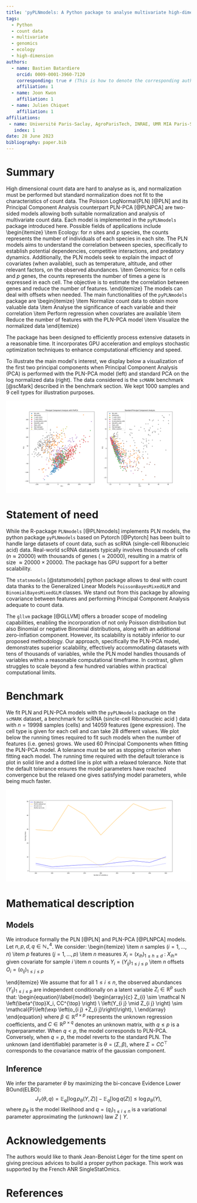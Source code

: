 ```yaml
---
title: 'pyPLNmodels: A Python package to analyse multivariate high-dimensional count data'
tags:
  - Python
  - count data
  - multivariate
  - genomics
  - ecology
  - high-dimension
authors:
  - name: Bastien Batardiere
    orcid: 0009-0001-3960-7120
    corresponding: true # (This is how to denote the corresponding author)
    affiliation: 1
  - name: Joon Kwon
    affiliation: 1
  - name: Julien Chiquet
    affiliation: 1
affiliations:
 - name: Université Paris-Saclay, AgroParisTech, INRAE, UMR MIA Paris-Saclay
   index: 1
date: 28 June 2023
bibliography: paper.bib
---
```


# Summary
High dimensional count data are hard to analyse as is, and normalization must
be performed but standard normalization does not fit to the characteristics of
count data. The Poisson LogNormal(PLN)  [@PLN] and its Principal Component Analysis counterpart PLN-PCA [@PLNPCA] are two-sided models allowing both suitable
normalization and analysis of multivariate count data. Each model is implemented in the `pyPLNmodels` package introduced here.
Possible fields of applications include
\begin{itemize}
\item Ecology: for $n$ sites and $p$ species, the counts represents the number of individuals of
  each species in each site. The PLN models aims to understand the correlation between
  species, specifically to establish potential dependencies, competitive
  interactions, and predatory dynamics. Additionally, the PLN models seek to
  explain the impact of covariates (when available), such as temperature, altitude, and other
  relevant factors, on the observed abundances.
\item Genomics: for $n$ cells and $p$ genes, the counts represents the number
  of times a gene is expressed in each cell. The objective is to estimate the
  correlation between genes and reduce the number of features.
\end{itemize}
The models can deal with offsets when needed. The main functionalities of the `pyPLNmodels` package are
\begin{itemize}
\item Normalize count data to obtain more valuable data
\item Analyse the significance of each variable and their correlation
\item Perform regression when covariates are available
\item Reduce the number of features with the PLN-PCA model
\item Visualize the normalized data
\end{itemize}

The package has been designed to efficiently process
extensive datasets in a reasonable time. It incorporates GPU
acceleration and employs stochastic optimization techniques to enhance
computational efficiency and speed.


To illustrate the main model's interest, we display below a visualization of the first two principal components when Principal
Component Analysis (PCA) is performed with the PLN-PCA model (left) and standard PCA on
the log normalized data (right).  The data considered is the `scMARK` benchmark [@scMark] described in the
benchmark section. We kept 1000 samples and 9 cell types for illustration purposes.


![PLN-PCA (left) and standard PCA on log normalized data (right).](plnpca_vs_pca.png)

# Statement of need
While the R-package `PLNmodels` [@PLNmodels] implements PLN models, the python package
`pyPLNmodels` based on Pytorch [@Pytorch] has been built to handle
large datasets of count data, such as scRNA (single-cell Ribonucleic acid)
data. Real-world scRNA datasets typically involves thousands of cells ($n \approx 20000$) with
thousands of genes ($\approx 20000$), resulting in a matrix of size $\approx
20000 \times 20000$. The package has GPU support for a better scalability.

The `statsmodels` [@statsmodels] python package allows to deal with count data
thanks to the Generalized Linear Models `PoissonBayesMixedGLM` and
`BinomialBayesMixedGLM` classes. We stand out from this package by allowing covariance
between features and performing Principal Component Analysis adequate to count data.

The `gllvm` package [@GLLVM] offers a broader scope of modeling
capabilities, enabling the incorporation of not
only Poisson distribution but also Binomial or negative Binomial distributions,
along with an additional zero-inflation component. However, its scalability is
notably inferior to our proposed methodology. Our approach, specifically
the PLN-PCA model, demonstrates superior scalability, effectively
accommodating datasets with tens of thousands of variables, while the PLN model
handles thousands of variables within a reasonable computational timeframe. In
contrast, gllvm struggles to scale beyond a few hundred variables within
practical computational limits.


# Benchmark
We fit PLN and PLN-PCA models with the `pyPLNmodels` package on the `scMARK` dataset, a benchmark
for scRNA (sincle-cell Ribnonucleic acid ) data with
$n=19998$ samples (cells) and 14059 features (gene expression). The cell type is given for each cell and can take 28 different values. We plot below the
running times required to fit such models when the number of features (i.e.
genes) grows. We used 60 Principal Components when fitting the PLN-PCA model. A tolerance must be set as stopping criterion when fitting each model. The running
time required with the default tolerance is plot in solid line and a dotted line is plot with a relaxed tolerance. Note
that the default tolerance ensures the model parameters have reached
convergence but the relaxed one gives satisfying model parameters, while being
much faster.



![Running time analysis on the scMARK benchmark.](illustration.png)

# Mathematical description

## Models

 We introduce formally  the PLN [@PLN] and PLN-PCA [@PLNPCA] models. Let $n,p,d,q \in \mathbb N_{\star}^4$. We consider:
\begin{itemize}
\item $n$ samples $(i=1,\ldots,n)$
\item $p$ features $(j=1,\ldots,p)$
\item $n$ measures $X_{i}=\left(x_{i h}\right)_{1 \leq h \leq d}$ :
$X_{i h}=$ given covariate for sample $i$
\item $n$  counts $Y_i = (Y_{i j})_{1\leq j \leq p}$
\item $n$ offsets $O_i = (o_{ij})_{1\leq j\leq p}$

\end{itemize}
We assume that for all ${1 \leq i \leq n}$, the observed abundances $\left(Y_{i
j}\right)_{1 \leq j \leq p}$ are independent conditionally on a latent variable
$Z_{i} \in \mathbb R^{p}$ such that:
\begin{equation}\label{model}
\begin{array}{c}
Z_{i} \sim \mathcal N \left(\beta^{\top}X_i, CC^{\top} \right)  \\
 \left(Y_{i j}  \mid Z_{i j} \right)  \sim \mathcal{P}\left(\exp \left(o_{i j} +Z_{i j}\right)\right), \\
\end{array}
\end{equation}
 where $\beta \in \mathbb{R}^{d \times p}$ represents the unknown regression
 coefficients, and $C \in \mathbb{R}^{p \times q}$ denotes an unknown matrix,
 with $q \leq p$ is a hyperparameter. When $q < p$, the model
 corresponds to PLN-PCA. Conversely, when $q = p$, the model reverts to the
 standard PLN. The unknown (and
 identifiable) parameter is $\theta = (\Sigma,\beta)$, where $\Sigma = CC^{\top}$ corresponds to the covariance matrix of the gaussian component.

## Inference

We infer the parameter $\theta$ by maximizing the bi-concave Evidence Lower BOund(ELBO):
$$J_Y(\theta, q) = \mathbb{E}_{q}\left[\log p_{\theta}(Y, Z)\right] -\mathbb{E}_{q}[\log q(Z)] \leq \log p_{\theta}(Y),$$
where $p_{\theta}$ is the model likelihood and $q=\left(q_i\right)_{1\leq i\leq n}$ is a variational parameter approximating the (unknown) law $Z\mid Y$.

# Acknowledgements
The authors would like to thank Jean-Benoist Léger for the time spent on giving
precious advices to build a proper python package. This work was
supported by the French ANR SingleStatOmics.
<!-- # Mathematics -->

<!-- Single dollars ($) are required for inline mathematics e.g. $f(x) = e^{\pi/x}$ -->

<!-- Double dollars make self-standing equations: -->

<!-- $$\Theta(x) = \left\{\begin{array}{l} -->
<!-- 0\textrm{ if } x < 0\cr -->
<!-- 1\textrm{ else} -->
<!-- \end{array}\right.$$ -->

<!-- You can also use plain \LaTeX for equations -->
<!-- \begin{equation}\label{eq:fourier} -->
<!-- \hat f(\omega) = \int_{-\infty}^{\infty} f(x) e^{i\omega x} dx -->
<!-- \end{equation} -->
<!-- and refer to \autoref{eq:fourier} from text. -->

<!-- # Citations -->

<!-- Citations to entries in paper.bib should be in -->
<!-- [rMarkdown](http://rmarkdown.rstudio.com/authoring_bibliographies_and_citations.html) -->
<!-- format. -->

<!-- If you want to cite a software repository URL (e.g. something on GitHub without a preferred -->
<!-- citation) then you can do it with the example BibTeX entry below for @fidgit. -->

<!-- For a quick reference, the following citation commands can be used: -->
<!-- - `@author:2001`  ->  "Author et al. (2001)" -->
<!-- - `[@author:2001]` -> "(Author et al., 2001)" -->
<!-- - `[@author1:2001; @author2:2001]` -> "(Author1 et al., 2001; Author2 et al., 2002)" -->

<!-- # Figures -->

<!-- Figures can be included like this: -->
<!-- ![Caption for example figure.\label{fig:example}](figure.png) -->
<!-- and referenced from text using \autoref{fig:example}. -->

<!-- Figure sizes can be customized by adding an optional second parameter: -->
<!-- ![Caption for example figure.](figure.png){ width=20% } -->

<!-- # Mathematical details -->
# References
